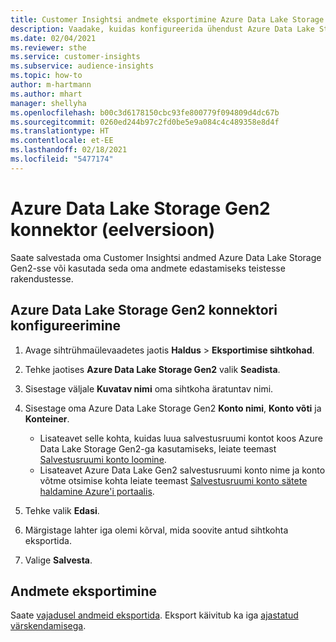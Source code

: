 ```yaml
---
title: Customer Insightsi andmete eksportimine Azure Data Lake Storage Gen2-sse
description: Vaadake, kuidas konfigureerida ühendust Azure Data Lake Storage Gen2-ga.
ms.date: 02/04/2021
ms.reviewer: sthe
ms.service: customer-insights
ms.subservice: audience-insights
ms.topic: how-to
author: m-hartmann
ms.author: mhart
manager: shellyha
ms.openlocfilehash: b00c3d6178150cbc93fe800779f094809d4dc67b
ms.sourcegitcommit: 0260ed244b97c2fd0be5e9a084c4c489358e8d4f
ms.translationtype: HT
ms.contentlocale: et-EE
ms.lasthandoff: 02/18/2021
ms.locfileid: "5477174"
---
```

# <a name="connector-for-azure-data-lake-storage-gen2-preview"></a>Azure Data Lake Storage Gen2 konnektor (eelversioon)

Saate salvestada oma Customer Insightsi andmed Azure Data Lake Storage Gen2-sse või kasutada seda oma andmete edastamiseks teistesse rakendustesse.

## <a name="configure-the-connector-for-azure-data-lake-storage-gen2"></a>Azure Data Lake Storage Gen2 konnektori konfigureerimine

1. Avage sihtrühmaülevaadetes jaotis **Haldus** > **Eksportimise sihtkohad**.

1. Tehke jaotises **Azure Data Lake Storage Gen2** valik **Seadista**.

1. Sisestage väljale **Kuvatav nimi** oma sihtkoha äratuntav nimi.

1. Sisestage oma Azure Data Lake Storage Gen2 **Konto nimi**, **Konto võti** ja **Konteiner**.
    - Lisateavet selle kohta, kuidas luua salvestusruumi kontot koos Azure Data Lake Storage Gen2-ga kasutamiseks, leiate teemast [Salvestusruumi konto loomine](https://docs.microsoft.com/azure/storage/blobs/create-data-lake-storage-account). 
    - Lisateavet Azure Data Lake Gen2 salvestusruumi konto nime ja konto võtme otsimise kohta leiate teemast [Salvestusruumi konto sätete haldamine Azure'i portaalis](https://docs.microsoft.com/azure/storage/common/storage-account-manage).

1. Tehke valik **Edasi**.

1. Märgistage lahter iga olemi kõrval, mida soovite antud sihtkohta eksportida.

1. Valige **Salvesta**.

## <a name="export-the-data"></a>Andmete eksportimine

Saate [vajadusel andmeid eksportida](export-destinations.md#export-data-on-demand). Eksport käivitub ka iga [ajastatud värskendamisega](system.md#schedule-tab).
